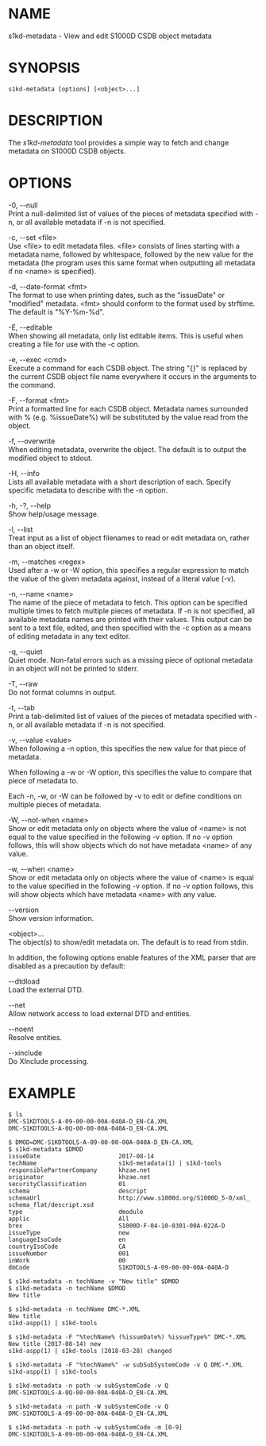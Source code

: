 NAME
====

s1kd-metadata - View and edit S1000D CSDB object metadata

SYNOPSIS
========

    s1kd-metadata [options] [<object>...]

DESCRIPTION
===========

The *s1kd-metadata* tool provides a simple way to fetch and change
metadata on S1000D CSDB objects.

OPTIONS
=======

-0, --null  
Print a null-delimited list of values of the pieces of metadata
specified with -n, or all available metadata if -n is not specified.

-c, --set &lt;file&gt;  
Use &lt;file&gt; to edit metadata files. &lt;file&gt; consists of lines
starting with a metadata name, followed by whitespace, followed by the
new value for the metadata (the program uses this same format when
outputting all metadata if no &lt;name&gt; is specified).

-d, --date-format &lt;fmt&gt;  
The format to use when printing dates, such as the "issueDate" or
"modified" metadata. &lt;fmt&gt; should conform to the format used by
strftime. The default is "%Y-%m-%d".

-E, --editable  
When showing all metadata, only list editable items. This is useful when
creating a file for use with the -c option.

-e, --exec &lt;cmd&gt;  
Execute a command for each CSDB object. The string "{}" is replaced by
the current CSDB object file name everywhere it occurs in the arguments
to the command.

-F, --format &lt;fmt&gt;  
Print a formatted line for each CSDB object. Metadata names surrounded
with % (e.g. %issueDate%) will be substituted by the value read from the
object.

-f, --overwrite  
When editing metadata, overwrite the object. The default is to output
the modified object to stdout.

-H, --info  
Lists all available metadata with a short description of each. Specify
specific metadata to describe with the -n option.

-h, -?, --help  
Show help/usage message.

-l, --list  
Treat input as a list of object filenames to read or edit metadata on,
rather than an object itself.

-m, --matches &lt;regex&gt;  
Used after a -w or -W option, this specifies a regular expression to
match the value of the given metadata against, instead of a literal
value (-v).

-n, --name &lt;name&gt;  
The name of the piece of metadata to fetch. This option can be specified
multiple times to fetch multiple pieces of metadata. If -n is not
specified, all available metadata names are printed with their values.
This output can be sent to a text file, edited, and then specified with
the -c option as a means of editing metadata in any text editor.

-q, --quiet  
Quiet mode. Non-fatal errors such as a missing piece of optional
metadata in an object will not be printed to stderr.

-T, --raw  
Do not format columns in output.

-t, --tab  
Print a tab-delimited list of values of the pieces of metadata specified
with -n, or all available metadata if -n is not specified.

-v, --value &lt;value&gt;  
When following a -n option, this specifies the new value for that piece
of metadata.

When following a -w or -W option, this specifies the value to compare
that piece of metadata to.

Each -n, -w, or -W can be followed by -v to edit or define conditions on
multiple pieces of metadata.

-W, --not-when &lt;name&gt;  
Show or edit metadata only on objects where the value of &lt;name&gt; is
not equal to the value specified in the following -v option. If no -v
option follows, this will show objects which do not have metadata
&lt;name&gt; of any value.

-w, --when &lt;name&gt;  
Show or edit metadata only on objects where the value of &lt;name&gt; is
equal to the value specified in the following -v option. If no -v option
follows, this will show objects which have metadata &lt;name&gt; with
any value.

--version  
Show version information.

&lt;object&gt;...  
The object(s) to show/edit metadata on. The default is to read from
stdin.

In addition, the following options enable features of the XML parser
that are disabled as a precaution by default:

--dtdload  
Load the external DTD.

--net  
Allow network access to load external DTD and entities.

--noent  
Resolve entities.

--xinclude  
Do XInclude processing.

EXAMPLE
=======

    $ ls
    DMC-S1KDTOOLS-A-09-00-00-00A-040A-D_EN-CA.XML
    DMC-S1KDTOOLS-A-0Q-00-00-00A-040A-D_EN-CA.XML

    $ DMOD=DMC-S1KDTOOLS-A-09-00-00-00A-040A-D_EN-CA.XML
    $ s1kd-metadata $DMOD
    issueDate                      2017-08-14
    techName                       s1kd-metadata(1) | s1kd-tools
    responsiblePartnerCompany      khzae.net
    originator                     khzae.net
    securityClassification         01
    schema                         descript
    schemaUrl                      http://www.s1000d.org/S1000D_5-0/xml_
    schema_flat/descript.xsd
    type                           dmodule
    applic                         All
    brex                           S1000D-F-04-10-0301-00A-022A-D
    issueType                      new
    languageIsoCode                en
    countryIsoCode                 CA
    issueNumber                    001
    inWork                         00
    dmCode                         S1KDTOOLS-A-09-00-00-00A-040A-D

    $ s1kd-metadata -n techName -v "New title" $DMOD
    $ s1kd-metadata -n techName $DMOD
    New title

    $ s1kd-metadata -n techName DMC-*.XML
    New title
    s1kd-aspp(1) | s1kd-tools

    $ s1kd-metadata -F "%techName% (%issueDate%) %issueType%" DMC-*.XML
    New title (2017-08-14) new
    s1kd-aspp(1) | s1kd-tools (2018-03-28) changed

    $ s1kd-metadata -F "%techName%" -w subSubSystemCode -v Q DMC-*.XML
    s1kd-aspp(1) | s1kd-tools

    $ s1kd-metadata -n path -w subSystemCode -v Q
    DMC-S1KDTOOLS-A-0Q-00-00-00A-040A-D_EN-CA.XML

    $ s1kd-metadata -n path -W subSystemCode -v Q
    DMC-S1KDTOOLS-A-09-00-00-00A-040A-D_EN-CA.XML

    $ s1kd-metadata -n path -w subSystemCode -m [0-9]
    DMC-S1KDTOOLS-A-09-00-00-00A-040A-D_EN-CA.XML
